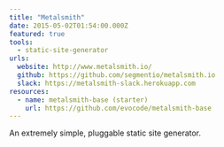 ```yaml
---
title: "Metalsmith"
date: 2015-05-02T01:54:00.000Z
featured: true
tools:
  - static-site-generator
urls:
  website: http://www.metalsmith.io/
  github: https://github.com/segmentio/metalsmith.io
  slack: https://metalsmith-slack.herokuapp.com
resources:
  - name: metalsmith-base (starter)
    url: https://github.com/evocode/metalsmith-base
---
```

An extremely simple, pluggable static site generator.

